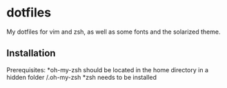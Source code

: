 # dotfiles
My dotfiles for vim and zsh,  as well as some fonts and the solarized theme.

## Installation
Prerequisites:
*oh-my-zsh should be located in the home directory in a hidden folder /.oh-my-zsh
*zsh needs to be installed
  

